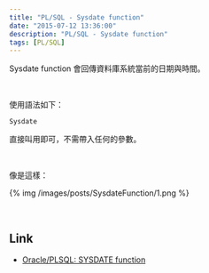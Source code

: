 ```yaml
---
title: "PL/SQL - Sysdate function"
date: "2015-07-12 13:36:00"
description: "PL/SQL - Sysdate function"
tags: [PL/SQL]
---
```



Sysdate function 會回傳資料庫系統當前的日期與時間。  

<!-- More -->

<br/>


使用語法如下：  

    Sysdate


直接叫用即可，不需帶入任何的參數。

<br/>


像是這樣：  

{% img /images/posts/SysdateFunction/1.png %}

<br/>

Link
----
* [Oracle/PLSQL: SYSDATE function](http://www.techonthenet.com/oracle/functions/sysdate.php)
